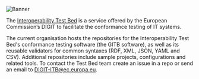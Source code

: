 ![Banner](https://www.itb.ec.europa.eu/files/banners/gitb_banner.png)

The [Interoperability Test Bed](https://joinup.ec.europa.eu/collection/interoperability-test-bed-repository/solution/interoperability-test-bed) is a service offered by the European Commission’s DIGIT to facilitate the conformance testing of IT systems.

The current organisation hosts the repositories for the Interoperability Test Bed's conformance testing software (the GITB software), as well as its reusable validators for common syntaxes (RDF, XML, JSON, YAML and CSV). Additional repositories include sample projects, configurations and related tools. To contact the Test Bed team create an issue in a repo or send an email to DIGIT-ITB@ec.europa.eu.
